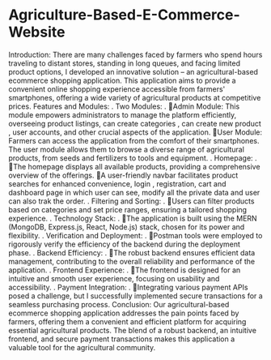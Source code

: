 # Agriculture-Based-E-Commerce-Website
Introduction: There are many challenges faced by farmers who spend hours traveling to distant stores, standing in long queues, and facing limited product options, I developed an innovative solution – an agricultural-based ecommerce shopping application. This application aims to provide a convenient online shopping experience accessible from farmers' smartphones, offering a wide variety of agricultural products at competitive prices.
Features and Modules:
.
Two Modules:
.
Admin Module: This module empowers administrators to manage the platform efficiently, overseeing product listings, can create categories , can create new product , user accounts, and other crucial aspects of the application.
User Module: Farmers can access the application from the comfort of their smartphones. The user module allows them to browse a diverse range of agricultural products, from seeds and fertilizers to tools and equipment.
.
Homepage:
.
The homepage displays all available products, providing a comprehensive overview of the offerings.
A user-friendly navbar facilitates product searches for enhanced convenience, login , registration, cart and dashboard page in which user can see, modify all the private data and user can also trak the order.
.
Filtering and Sorting:
.
Users can filter products based on categories and set price ranges, ensuring a tailored shopping experience.
.
Technology Stack:
.
The application is built using the MERN (MongoDB, Express.js, React, Node.js) stack, chosen for its power and flexibility.
.
Verification and Deployment:
.
Postman tools were employed to rigorously verify the efficiency of the backend during the deployment phase.
.
Backend Efficiency:
.
The robust backend ensures efficient data management, contributing to the overall reliability and performance of the application.
.
Frontend Experience:
.
The frontend is designed for an intuitive and smooth user experience, focusing on usability and accessibility.
.
Payment Integration:
.
Integrating various payment APIs posed a challenge, but I successfully implemented secure transactions for a seamless purchasing process.
Conclusion: Our agricultural-based ecommerce shopping application addresses the pain points faced by farmers, offering them a convenient and efficient platform for acquiring essential agricultural products. The blend of a robust backend, an intuitive frontend, and secure payment transactions makes this application a valuable tool for the agricultural community.
